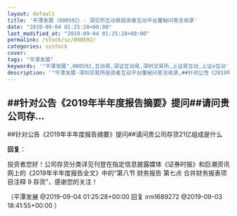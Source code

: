 ```yaml
---
layout: default
title: '平潭发展（000592）- 深交所互动易投资者互动平台董秘问答全收录'
date: "2019-09-04 01:25:28+00:00"
last_modified_at: "2019-09-04 01:25:28+00:00"
permalink: /stock/sz/000592/
categories: szstock
cover: 
tags: "平潭发展"
keywords: '"平潭发展",000592,互动易,深证互动易,深圳交易所,上证易互动,上证e互动'
description: '"平潭发展-深圳交易所投资者互动平台董秘问答全收录,##针对公告《2019年半年度报告摘要》提问##请问贵公司存货21亿组成是什么"'
---
```


## ##针对公告《2019年半年度报告摘要》提问##请问贵公司存...

##针对公告《2019年半年度报告摘要》提问##请问贵公司存货21亿组成是什么

**回复**：

投资者您好！公司存货分类详见刊登在指定信息披露媒体《证券时报》和巨潮资讯网上的《2019年半年度报告全文》中的“第八节 财务报告 第七点 合并财务报表项目注释 9 存货”，感谢您的关注！ 

（平潭发展  @2019-09-04 01:25:28+00:00 回复 irm1689272  @2019-09-03 18:41:55+00:00 ）

